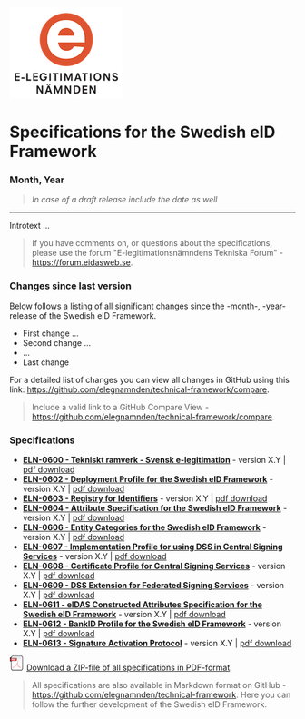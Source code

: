 <img src="img/eln-logo.png"></img>

# Specifications for the Swedish eID Framework

### Month, Year

> *In case of a draft release include the date as well*

---

Introtext ...

> If you have comments on, or questions about the specifications, please use the forum "E-legitimationsnämndens Tekniska Forum" - <https://forum.eidasweb.se>.

### Changes since last version

Below follows a listing of all significant changes since the -month-, -year- release of the Swedish eID Framework.

* First change ...
* Second change ...
* ...
* Last change

For a detailed list of changes you can view all changes in GitHub using this link: <https://github.com/elegnamnden/technical-framework/compare>.
> Include a valid link to a GitHub Compare View - https://github.com/elegnamnden/technical-framework/compare.

### Specifications

* [**ELN-0600 - Tekniskt ramverk - Svensk e-legitimation**](ELN-0600_-_Tekniskt_ramverk_-_Svensk_e-legitimation.html) - version X.Y \| [pdf download](pdf/ELN-0600_-_Tekniskt_ramverk_-_Svensk_e-legitimation.pdf)
* [**ELN-0602 - Deployment Profile for the Swedish eID Framework**](ELN-0602_-_Deployment_Profile_for_the_Swedish_eID_Framework.html) - version X.Y \| [pdf download](pdf/ELN-0602_-_Deployment_Profile_for_the_Swedish_eID_Framework.pdf)
* [**ELN-0603 - Registry for Identifiers**](ELN-0603_-_Registry_for_Identifiers.html) - version X.Y \| [pdf download](pdf/ELN-0603_-_Registry_for_Identifiers.pdf)
* [**ELN-0604 - Attribute Specification for the Swedish eID Framework**](ELN-0604_-_Attribute_Specification_for_the_Swedish_eID_Framework.html) - version X.Y \| [pdf download](pdf/ELN-0604_-_Attribute_Specification_for_the_Swedish_eID_Framework.pdf)
* [**ELN-0606 - Entity Categories for the Swedish eID Framework**](ELN-0606_-_Entity_Categories_for_the_Swedish_eID_Framework.html) - version X.Y \| [pdf download](pdf/ELN-0606_-_Entity_Categories_for_the_Swedish_eID_Framework.pdf)
* [**ELN-0607 - Implementation Profile for using DSS in Central Signing Services**](ELN-0607_-_Implementation_Profile_for_using_DSS_in_Central_Signing_Services.html) - version X.Y \| [pdf download](pdf/ELN-0607_-_Implementation_Profile_for_using_DSS_in_Central_Signing_Services.pdf)
* [**ELN-0608 - Certificate Profile for Central Signing Services**](ELN-0608_-_Certificate_Profile_for_Central_Signing_Services.html) - version X.Y \| [pdf download](pdf/ELN-0608_-_Certificate_Profile_for_Central_Signing_Services.html.pdf)
* [**ELN-0609 - DSS Extension for Federated Signing Services**](ELN-0609_-_DSS_Extension_for_Federated_Signing_Services.html) - version X.Y \| [pdf download](pdf/ELN-0609_-_DSS_Extension_for_Federated_Signing_Services.pdf)
* [**ELN-0611 - eIDAS Constructed Attributes Specification for the Swedish eID Framework**](ELN-0611_-_eIDAS_Constructed_Attributes_Specification_for_the_Swedish_eID_Framework.html) - version X.Y \| [pdf download](pdf/ELN-0611_-_eIDAS_Constructed_Attributes_Specification_for_the_Swedish_eID_Framework.pdf)
* [**ELN-0612 - BankID Profile for the Swedish eID Framework**](ELN-0612_-_BankID_Profile_for_the_Swedish_eID_Framework.html) - version X.Y \| [pdf download](pdf/ELN-0612_-_BankID_Profile_for_the_Swedish_eID_Framework.pdf)
* [**ELN-0613 - Signature Activation Protocol**](ELN-0613_-_Signature_Activation_Protocol.html) - version X.Y \| [pdf download](pdf/ELN-0613_-_Signature_Activation_Protocol.pdf)

<a href="pdf/swe-eid-specifications.zip"><img src="img/pdf.png" /></a> [Download a ZIP-file of all specifications in PDF-format](pdf/swe-eid-specifications.zip).

> All specifications are also available in Markdown format on GitHub - <https://github.com/elegnamnden/technical-framework>. Here you can follow the further development of the Swedish eID Framework.

 

